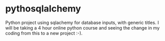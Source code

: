 # pythosqlalchemy
Python project using sqlachemy for database inputs, with generic titles. I will be taking a 4 hour online python course and seeing the change in my coding from this to a new project :-).
